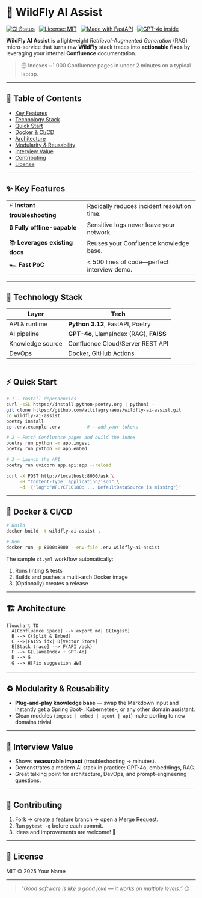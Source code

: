 
# 🚀 WildFly AI Assist

[![CI Status](https://github.com/attilagrynaeus/wildfly-ai-assist/badges/main/pipeline.svg)](../../-/pipelines) 
[![License: MIT](https://img.shields.io/badge/License-MIT-blue.svg)](LICENSE) 
[![Made with FastAPI](https://img.shields.io/badge/FastAPI-0.111+-informational?logo=fastapi)](https://fastapi.tiangolo.com/) 
[![GPT-4o inside](https://img.shields.io/badge/GPT--4o-powered-critical?logo=openai)](https://openai.com)

**WildFly AI Assist** is a lightweight *Retrieval-Augmented Generation* (RAG) micro-service that turns raw **WildFly** stack traces into **actionable fixes** by leveraging your internal **Confluence** documentation.

> ⏱️ Indexes ~1 000 Confluence pages in under 2 minutes on a typical laptop.

---

## 📑 Table of Contents
- [Key Features](#-key-features)
- [Technology Stack](#-technology-stack)
- [Quick Start](#-quick-start)
- [Docker & CI/CD](#-docker--cicd)
- [Architecture](#-architecture)
- [Modularity & Reusability](#-modularity--reusability)
- [Interview Value](#-interview-value)
- [Contributing](#-contributing)
- [License](#-license)

---

## ✨ Key Features
| | |
|---|---|
| ⚡ **Instant troubleshooting** | Radically reduces incident resolution time. |
| 🔒 **Fully offline-capable** | Sensitive logs never leave your network. |
| 📚 **Leverages existing docs** | Reuses your Confluence knowledge base. |
| 🏎️ **Fast PoC** | < 500 lines of code—perfect interview demo. |

---

## 🧰 Technology Stack
| Layer | Tech |
|---|---|
| API & runtime | **Python 3.12**, FastAPI, Poetry |
| AI pipeline | **GPT-4o**, LlamaIndex (RAG), **FAISS** |
| Knowledge source | Confluence Cloud/Server REST API |
| DevOps | Docker, GitHub Actions |

---

## ⚡ Quick Start

```bash
# 1 – Install dependencies
curl -sSL https://install.python-poetry.org | python3 -
git clone https://github.com/attilagrynaeus/wildfly-ai-assist.git
cd wildfly-ai-assist
poetry install
cp .env.example .env          # ← add your tokens

# 2 – Fetch Confluence pages and build the index
poetry run python -m app.ingest
poetry run python -m app.embed

# 3 – Launch the API
poetry run uvicorn app.api:app --reload
````

```bash
curl -X POST http://localhost:8000/ask \
     -H "Content-Type: application/json" \
     -d '{"log":"WFLYCTL0180: ... DefaultDataSource is missing"}'
```

---

## 🐳 Docker & CI/CD

```bash
# Build
docker build -t wildfly-ai-assist .

# Run
docker run -p 8000:8000 --env-file .env wildfly-ai-assist
```

The sample `ci.yml` workflow automatically:

1. Runs linting & tests
2. Builds and pushes a multi-arch Docker image
3. (Optionally) creates a release

---

## 🏗️ Architecture

```mermaid
flowchart TD
  A[Confluence Space] -->|export md| B(Ingest)
  B --> C(Split & Embed)
  C -->|FAISS idx| D[Vector Store]
  E[Stack trace] --> F(API /ask)
  F --> G[LlamaIndex + GPT-4o]
  D --> G
  G --> H[Fix suggestion 🚑]
```

---

## ♻️ Modularity & Reusability

* **Plug-and-play knowledge base** — swap the Markdown input and instantly get a Spring Boot-, Kubernetes-, or any other domain assistant.
* Clean modules (`ingest | embed | agent | api`) make porting to new domains trivial.

---

## 🎯 Interview Value

* Shows **measurable impact** (troubleshooting → minutes).
* Demonstrates a modern AI stack in practice: GPT-4o, embeddings, RAG.
* Great talking point for architecture, DevOps, and prompt-engineering questions.

---

## 🤝 Contributing

1. Fork → create a feature branch → open a Merge Request.
2. Run `pytest -q` before each commit.
3. Ideas and improvements are welcome! 🎉

---

## 📝 License

MIT © 2025 Your Name

---

> *“Good software is like a good joke — it works on multiple levels.”* 😉

```
